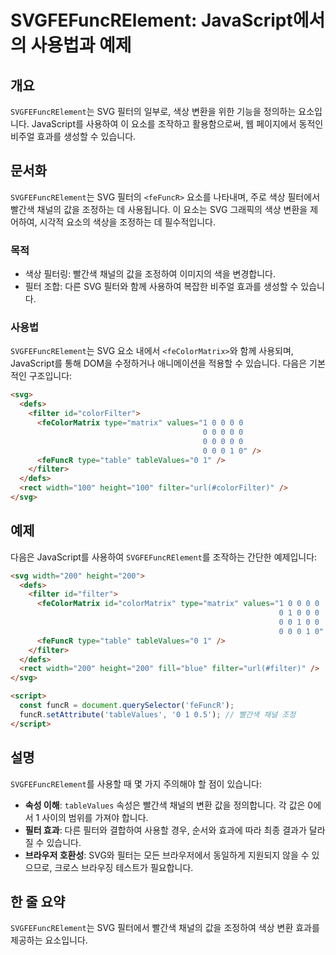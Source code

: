 <!--
Meta Description: # SVGFEFuncRElement: JavaScript에서의 사용법과 예제 ## 개요 `SVGFEFuncRElement`는 SVG 필터의 일부로, 색상 변환을 위한 기능을 정의하는 요소입니다. JavaScript를 사용하여 이 요소를 조작하고 활용함으로써, 웹 페이지...
Meta Keywords: svg, filter, svgfefuncrelement, 있습니다, 빨간색
-->

# SVGFEFuncRElement: JavaScript에서의 사용법과 예제

## 개요
`SVGFEFuncRElement`는 SVG 필터의 일부로, 색상 변환을 위한 기능을 정의하는 요소입니다. JavaScript를 사용하여 이 요소를 조작하고 활용함으로써, 웹 페이지에서 동적인 비주얼 효과를 생성할 수 있습니다.

## 문서화
`SVGFEFuncRElement`는 SVG 필터의 `<feFuncR>` 요소를 나타내며, 주로 색상 필터에서 빨간색 채널의 값을 조정하는 데 사용됩니다. 이 요소는 SVG 그래픽의 색상 변환을 제어하여, 시각적 요소의 색상을 조정하는 데 필수적입니다.

### 목적
- 색상 필터링: 빨간색 채널의 값을 조정하여 이미지의 색을 변경합니다.
- 필터 조합: 다른 SVG 필터와 함께 사용하여 복잡한 비주얼 효과를 생성할 수 있습니다.

### 사용법
`SVGFEFuncRElement`는 SVG 요소 내에서 `<feColorMatrix>`와 함께 사용되며, JavaScript를 통해 DOM을 수정하거나 애니메이션을 적용할 수 있습니다. 다음은 기본적인 구조입니다:

```html
<svg>
  <defs>
    <filter id="colorFilter">
      <feColorMatrix type="matrix" values="1 0 0 0 0
                                           0 0 0 0 0
                                           0 0 0 0 0
                                           0 0 0 1 0" />
      <feFuncR type="table" tableValues="0 1" />
    </filter>
  </defs>
  <rect width="100" height="100" filter="url(#colorFilter)" />
</svg>
```

## 예제
다음은 JavaScript를 사용하여 `SVGFEFuncRElement`를 조작하는 간단한 예제입니다:

```html
<svg width="200" height="200">
  <defs>
    <filter id="filter">
      <feColorMatrix id="colorMatrix" type="matrix" values="1 0 0 0 0
                                                            0 1 0 0 0
                                                            0 0 1 0 0
                                                            0 0 0 1 0" />
      <feFuncR type="table" tableValues="0 1" />
    </filter>
  </defs>
  <rect width="200" height="200" fill="blue" filter="url(#filter)" />
</svg>

<script>
  const funcR = document.querySelector('feFuncR');
  funcR.setAttribute('tableValues', '0 1 0.5'); // 빨간색 채널 조정
</script>
```

## 설명
`SVGFEFuncRElement`를 사용할 때 몇 가지 주의해야 할 점이 있습니다:

- **속성 이해**: `tableValues` 속성은 빨간색 채널의 변환 값을 정의합니다. 각 값은 0에서 1 사이의 범위를 가져야 합니다.
- **필터 효과**: 다른 필터와 결합하여 사용할 경우, 순서와 효과에 따라 최종 결과가 달라질 수 있습니다.
- **브라우저 호환성**: SVG와 필터는 모든 브라우저에서 동일하게 지원되지 않을 수 있으므로, 크로스 브라우징 테스트가 필요합니다.

## 한 줄 요약
`SVGFEFuncRElement`는 SVG 필터에서 빨간색 채널의 값을 조정하여 색상 변환 효과를 제공하는 요소입니다.